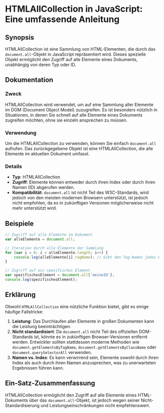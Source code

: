 <!--
Meta Description: # HTMLAllCollection in JavaScript: Eine umfassende Anleitung ## Synopsis HTMLAllCollection ist eine Sammlung von HTML-Elementen, die durch das `docume...
Meta Keywords: document, elemente, htmlallcollection, ist, all
-->

# HTMLAllCollection in JavaScript: Eine umfassende Anleitung

## Synopsis
HTMLAllCollection ist eine Sammlung von HTML-Elementen, die durch das `document.all`-Objekt in JavaScript repräsentiert wird. Dieses spezielle Objekt ermöglicht den Zugriff auf alle Elemente eines Dokuments, unabhängig von deren Typ oder ID.

## Dokumentation
### Zweck
HTMLAllCollection wird verwendet, um auf eine Sammlung aller Elemente im DOM (Document Object Model) zuzugreifen. Es ist besonders nützlich in Situationen, in denen Sie schnell auf alle Elemente eines Dokuments zugreifen möchten, ohne sie einzeln ansprechen zu müssen.

### Verwendung
Um die HTMLAllCollection zu verwenden, können Sie einfach `document.all` aufrufen. Das zurückgegebene Objekt ist eine HTMLAllCollection, die alle Elemente im aktuellen Dokument umfasst.

### Details
- **Typ**: HTMLAllCollection
- **Zugriff**: Elemente können entweder durch ihren Index oder durch ihren Namen (ID) abgerufen werden.
- **Kompatibilität**: `document.all` ist nicht Teil des W3C-Standards, wird jedoch von den meisten modernen Browsern unterstützt, ist jedoch nicht empfohlen, da es in zukünftigen Versionen möglicherweise nicht mehr unterstützt wird.

## Beispiele
```javascript
// Zugriff auf alle Elemente im Dokument
var alleElemente = document.all;

// Iteration durch alle Elemente der Sammlung
for (var i = 0; i < alleElemente.length; i++) {
    console.log(alleElemente[i].tagName); // Gibt den Tag-Namen jedes Elements aus
}

// Zugriff auf ein spezifisches Element
var spezifischesElement = document.all['meineID'];
console.log(spezifischesElement);
```

## Erklärung
Obwohl `HTMLAllCollection` eine nützliche Funktion bietet, gibt es einige häufige Fallstricke:

1. **Leistung**: Das Durchlaufen aller Elemente in großen Dokumenten kann die Leistung beeinträchtigen.
2. **Nicht standardisiert**: Da `document.all` nicht Teil des offiziellen DOM-Standards ist, könnte es in zukünftigen Browser-Versionen entfernt werden. Entwickler sollten stattdessen moderne Methoden wie `document.getElementsByTagName`, `document.getElementsByClassName` oder `document.querySelectorAll` verwenden.
3. **Namen vs. Index**: Es kann verwirrend sein, Elemente sowohl durch ihren Index als auch durch ihren Namen anzusprechen, was zu unerwarteten Ergebnissen führen kann.

## Ein-Satz-Zusammenfassung
HTMLAllCollection ermöglicht den Zugriff auf alle Elemente eines HTML-Dokuments über das `document.all`-Objekt, ist jedoch wegen seiner Nicht-Standardisierung und Leistungseinschränkungen nicht empfehlenswert.